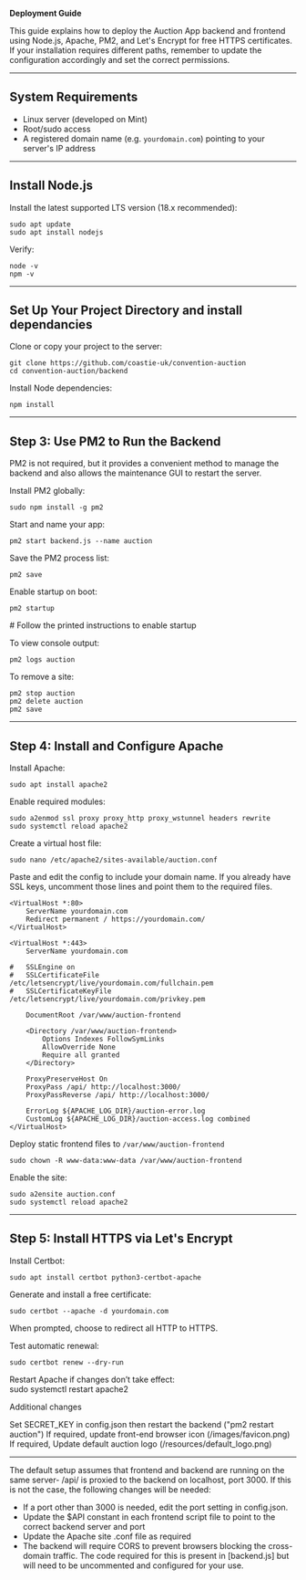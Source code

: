 **Deployment Guide**

This guide explains how to deploy the Auction App backend and frontend using Node.js, Apache, PM2, and Let's Encrypt for free HTTPS certificates.
If your installation requires different paths, remember to update the configuration accordingly and set the correct permissions.

---

## **System Requirements**

* Linux server (developed on Mint) 
* Root/sudo access  
* A registered domain name (e.g. `yourdomain.com`) pointing to your server's IP address

---

##  **Install Node.js**

Install the latest supported LTS version (18.x recommended):

    sudo apt update  
    sudo apt install nodejs

Verify:

    node -v  
    npm -v

---

## **Set Up Your Project Directory and install dependancies**

Clone or copy your project to the server:

    git clone https://github.com/coastie-uk/convention-auction 
    cd convention-auction/backend

Install Node dependencies:

    npm install

---

## **Step 3: Use PM2 to Run the Backend**
PM2 is not required, but it provides a convenient method to manage the backend and also allows the maintenance GUI to restart the server.

Install PM2 globally:

    sudo npm install -g pm2

Start and name your app:

    pm2 start backend.js --name auction

Save the PM2 process list:

    pm2 save

Enable startup on boot:

    pm2 startup  
\# Follow the printed instructions to enable startup

To view console output:

    pm2 logs auction  

To remove a site:

    pm2 stop auction  
    pm2 delete auction  
    pm2 save

---

## **Step 4: Install and Configure Apache**

Install Apache:

    sudo apt install apache2

Enable required modules:

    sudo a2enmod ssl proxy proxy_http proxy_wstunnel headers rewrite
    sudo systemctl reload apache2

Create a virtual host file:

    sudo nano /etc/apache2/sites-available/auction.conf

Paste and edit the config to include your domain name. If you already have SSL keys, uncomment those lines and point them to the required files.

```
<VirtualHost *:80>
    ServerName yourdomain.com
    Redirect permanent / https://yourdomain.com/
</VirtualHost>

<VirtualHost *:443>
    ServerName yourdomain.com

#   SSLEngine on
#   SSLCertificateFile /etc/letsencrypt/live/yourdomain.com/fullchain.pem
#   SSLCertificateKeyFile /etc/letsencrypt/live/yourdomain.com/privkey.pem

    DocumentRoot /var/www/auction-frontend

    <Directory /var/www/auction-frontend>
        Options Indexes FollowSymLinks
        AllowOverride None
        Require all granted
    </Directory>

    ProxyPreserveHost On
    ProxyPass /api/ http://localhost:3000/
    ProxyPassReverse /api/ http://localhost:3000/

    ErrorLog ${APACHE_LOG_DIR}/auction-error.log
    CustomLog ${APACHE_LOG_DIR}/auction-access.log combined
</VirtualHost>
```

Deploy static frontend files to `/var/www/auction-frontend`

    sudo chown -R www-data:www-data /var/www/auction-frontend

Enable the site:

    sudo a2ensite auction.conf  
    sudo systemctl reload apache2

---

## **Step 5: Install HTTPS via Let's Encrypt**

Install Certbot:

    sudo apt install certbot python3-certbot-apache

Generate and install a free certificate:

    sudo certbot --apache -d yourdomain.com

When prompted, choose to redirect all HTTP to HTTPS.

Test automatic renewal:

    sudo certbot renew --dry-run

Restart Apache if changes don’t take effect:  
    sudo systemctl restart apache2


Additional changes

Set SECRET_KEY in config.json then restart the backend ("pm2 restart auction")
If required, update front-end browser icon (/images/favicon.png)
If required, Update default auction logo (/resources/default_logo.png)

---

The default setup assumes that frontend and backend are running on the same server- /api/ is proxied to the backend on localhost, port 3000\. If this is not the case, the following changes will be needed:

* If a port other than 3000 is needed, edit the port setting in config.json.
* Update the $API constant in each frontend script file to point to the correct backend server and port 
* Update the Apache site .conf file as required  
* The backend will require CORS to prevent browsers blocking the cross-domain traffic. The code required for this is present in [backend.js] but will need to be uncommented and configured for your use.



